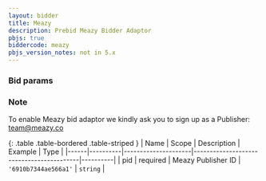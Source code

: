 ```yaml
---
layout: bidder
title: Meazy
description: Prebid Meazy Bidder Adaptor
pbjs: true
biddercode: meazy
pbjs_version_notes: not in 5.x
---
```


### Bid params

### Note
To enable Meazy bid adaptor we kindly ask you to sign up as a Publisher: team@meazy.co

{: .table .table-bordered .table-striped }
| Name | Scope    | Description         | Example                                  | Type     |
|------|----------|---------------------|------------------------------------------|----------|
| pid  | required | Meazy Publisher ID  | `'6910b7344ae566a1'`                     | `string` |

